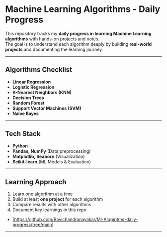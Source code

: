 # Machine Learning Algorithms - Daily Progress

This repository tracks my **daily progress in learning Machine Learning algorithms** with hands-on projects and notes.  
The goal is to understand each algorithm deeply by building **real-world projects** and documenting the learning journey.  

---

##  Algorithms Checklist

-  **Linear Regression** 
-  **Logistic Regression** 
-  **K-Nearest Neighbors (KNN)** 
-  **Decision Trees**   
-  **Random Forest** 
-  **Support Vector Machines (SVM)** 
-  **Naive Bayes** 

---

##  Tech Stack
- **Python**  
- **Pandas, NumPy** (Data preprocessing)  
- **Matplotlib, Seaborn** (Visualization)  
- **Scikit-learn** (ML Models & Evaluation)  

---

##  Learning Approach
1. Learn one algorithm at a time  
2. Build at least **one project** for each algorithm  
3. Compare results with other algorithms  
4. Document key learnings in this repo
- [https://github.com/Ravichandranayakar/Ml-Alogiritms-dally-progress/tree/main]
---








